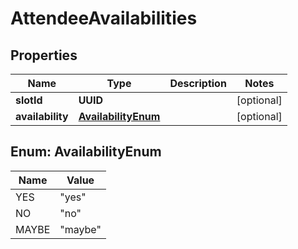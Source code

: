 

# AttendeeAvailabilities


## Properties

Name | Type | Description | Notes
------------ | ------------- | ------------- | -------------
**slotId** | **UUID** |  |  [optional]
**availability** | [**AvailabilityEnum**](#AvailabilityEnum) |  |  [optional]



## Enum: AvailabilityEnum

Name | Value
---- | -----
YES | &quot;yes&quot;
NO | &quot;no&quot;
MAYBE | &quot;maybe&quot;



